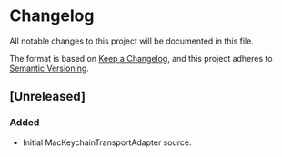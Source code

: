 # Changelog
All notable changes to this project will be documented in this file.

The format is based on [Keep a Changelog](https://keepachangelog.com/en/1.0.0/),
and this project adheres to [Semantic Versioning](https://semver.org/spec/v2.0.0.html).

## [Unreleased]
### Added
- Initial MacKeychainTransportAdapter source.

[0.1.0]: https://github.com/sheagcraig/MacKeychainTransportAdapter/releases/tag/v0.1.0